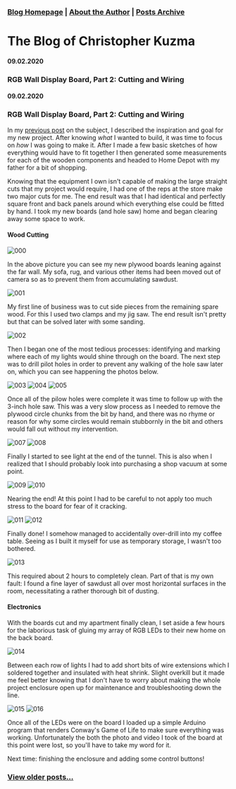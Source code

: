 ### [Blog Homepage](https://github.com/ckuzma/blog) | [About the Author](https://ckuzma.github.io/) | [Posts Archive](/posts)
# The Blog of Christopher Kuzma

#### 09.02.2020
### RGB Wall Display Board, Part 2: Cutting and Wiring

#### 09.02.2020
### RGB Wall Display Board, Part 2: Cutting and Wiring

In my [previous post](2020-02-05-rgb-wall-display-board-part-1.md) on the subject, I described the inspiration and goal for my new project.  After knowing _what_ I wanted to build, it was time to focus on _how_ I was going to make it.  After I made a few basic sketches of how everything would have to fit together I then generated some measurements for each of the wooden components and headed to Home Depot with my father for a bit of shopping.

Knowing that the equipment I own isn't capable of making the large straight cuts that my project would require, I had one of the reps at the store make two major cuts for me.  The end result was that I had identical and perfectly square front and back panels around which everything else could be fitted by hand.  I took my new boards (and hole saw) home and began clearing away some space to work.

#### Wood Cutting

![000](posts/2020/media/rgb_board_mk2/000.jpg)

In the above picture you can see my new plywood boards leaning against the far wall.  My sofa, rug, and various other items had been moved out of camera so as to prevent them from accumulating sawdust.

![001](posts/2020/media/rgb_board_mk2/001.jpg)

My first line of business was to cut side pieces from the remaining spare wood.  For this I used two clamps and my jig saw.  The end result isn't pretty but that can be solved later with some sanding.

![002](posts/2020/media/rgb_board_mk2/002.jpg)

Then I began one of the most tedious processes: identifying and marking where each of my lights would shine through on the board.  The next step was to drill pilot holes in order to prevent any walking of the hole saw later on, which you can see happening the photos below.

![003](posts/2020/media/rgb_board_mk2/003.jpg)
![004](posts/2020/media/rgb_board_mk2/004.jpg)
![005](posts/2020/media/rgb_board_mk2/005.jpg)

Once all of the pilow holes were complete it was time to follow up with the 3-inch hole saw.  This was a very slow process as I needed to remove the plywood circle chunks from the bit by hand, and there was no rhyme or reason for why some circles would remain stubbornly in the bit and others would fall out without my intervention.

![007](posts/2020/media/rgb_board_mk2/007.jpg)
![008](posts/2020/media/rgb_board_mk2/008.jpg)

Finally I started to see light at the end of the tunnel.  This is also when I realized that I should probably look into purchasing a shop vacuum at some point.

![009](posts/2020/media/rgb_board_mk2/009.jpg)
![010](posts/2020/media/rgb_board_mk2/010.jpg)

Nearing the end!  At this point I had to be careful to not apply too much stress to the board for fear of it cracking.

![011](posts/2020/media/rgb_board_mk2/011.jpg)
![012](posts/2020/media/rgb_board_mk2/012.jpg)

Finally done!  I somehow managed to accidentally over-drill into my coffee table.  Seeing as I built it myself for use as temporary storage, I wasn't too bothered.

![013](posts/2020/media/rgb_board_mk2/013.jpg)

This required about 2 hours to completely clean.  Part of that is my own fault: I found a fine layer of sawdust all over most horizontal surfaces in the room, necessitating a rather thorough bit of dusting.

#### Electronics

With the boards cut and my apartment finally clean, I set aside a few hours for the laborious task of gluing my array of RGB LEDs to their new home on the back board.

![014](posts/2020/media/rgb_board_mk2/014.jpg)

Between each row of lights I had to add short bits of wire extensions which I soldered together and insulated with heat shrink.  Slight overkill but it made me feel better knowing that I don't have to worry about making the whole project enclosure open up for maintenance and troubleshooting down the line.

![015](posts/2020/media/rgb_board_mk2/015.jpg)
![016](posts/2020/media/rgb_board_mk2/016.jpg)

Once all of the LEDs were on the board I loaded up a simple Arduino program that renders Conway's Game of Life to make sure everything was working.  Unfortunately the both the photo and video I took of the board at this point were lost, so you'll have to take my word for it.

Next time: finishing the enclosure and adding some control buttons!

### [View older posts...](/posts)